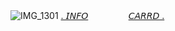 ![IMG_1301](https://github.com/user-attachments/assets/3414d564-8e1c-4ee2-91a1-f83b3cea8ff0)
[. 𝘐𝘕𝘍𝘖](https://t.me/autopsykiss)ㅤㅤㅤㅤㅤ[𝘊𝘈𝘙𝘙𝘋 .](https://mothereater.carrd.co)
